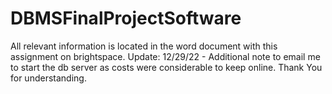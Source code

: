 # DBMSFinalProjectSoftware
All relevant information is located in the word document with this assignment on brightspace.
Update: 12/29/22 - Additional note to email me to start the db server as costs were considerable to keep online. Thank You for understanding.
